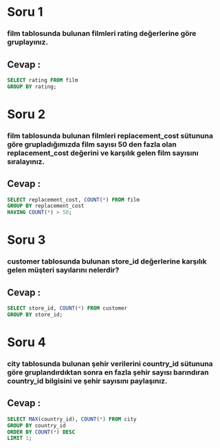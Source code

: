 # Soru 1

### **film** tablosunda bulunan filmleri **rating** değerlerine göre gruplayınız.

## Cevap :
```sql
SELECT rating FROM film
GROUP BY rating;
```

# Soru 2

### **film** tablosunda bulunan filmleri **replacement_cost** sütununa göre grupladığımızda film sayısı **50** den fazla olan **replacement_cost** değerini ve karşılık gelen film sayısını sıralayınız.

## Cevap :
```sql
SELECT replacement_cost, COUNT(*) FROM film
GROUP BY replacement_cost
HAVING COUNT(*) > 50;
```

# Soru 3

###  **customer** tablosunda bulunan **store_id** değerlerine karşılık gelen müşteri sayılarını nelerdir? 

## Cevap :
```sql
SELECT store_id, COUNT(*) FROM customer
GROUP BY store_id;
```

# Soru 4

### **city** tablosunda bulunan şehir verilerini **country_id** sütununa göre gruplandırdıktan sonra en fazla şehir sayısı barındıran **country_id** bilgisini ve şehir sayısını paylaşınız.

## Cevap :
```sql
SELECT MAX(country_id), COUNT(*) FROM city
GROUP BY country_id
ORDER BY COUNT(*) DESC
LIMIT 1;
```